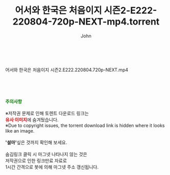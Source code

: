 ﻿---
layout: post
title:  "어서와 한국은 처음이지 시즌2-E222-220804-720p-NEXT-mp4.torrent"
author: John
categories: [ 방송/음악 ]
tags: [  ]
image:  
description: "어서와 한국은 처음이지 시즌2-E222-220804-720p-NEXT-mp4 torrent 정보 공유"
toc: true
toc_sticky: true
---

<br>
<div class="view-img">
<a class="view_image" href="http://torrentmobile60.com/bbs/view_image.php?fn=%2Fdata%2Ffile%2Fmusic%2F1742003963_Ka2QkUWL_fc19113a1366aa6235196e6eb5a182c463302ac3.jpg" target="_blank"><img alt="" class="img-tag" content="http://torrentmobile60.com/data/file/music/1742003963_Ka2QkUWL_fc19113a1366aa6235196e6eb5a182c463302ac3.jpg" itemprop="image" src="http://torrentmobile60.com/data/file/music/1742003963_Ka2QkUWL_fc19113a1366aa6235196e6eb5a182c463302ac3.jpg"/></a></div><div class="view-content" itemprop="description">
<p>어서와 한국은 처음이지 시즌2.E222.220804.720p-NEXT.mp4<br/></p> </div>
    
<br><br><br>
<p data-ke-size="size16"><b><span style="color: green;">주의사항</span></b><br /><br />※저작권 문제로 인해 토렌트 다운로드 링크는<br /><b><span style="color: red;">유사 이미지</span></b>에 숨겨뒀습니다.<br />※Due to copyright issues, the torrent download link is hidden where it looks like an image.<br /><br /><b>'설마'</b>싶은 것까지 확인해 보세요.<br /><br />숨김링크 클릭 시 마그넷 나타나지 않는 것은<br />저작권으로 인한 링크만료 자료로<br />1시간 간격으로 봇에 의해 마그넷 주소 갱신됩니다.</p>
